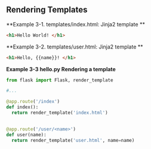 ## Rendering Templates


**Example 3-1. templates/index.html: Jinja2 template **
```html
<h1>Hello World! </h1>
```

**Example 3-2. templates/user.html: Jinja2 template **
```html
<h1>Hello, {{name}}! </h1>
```


**Example 3-3 hello.py Rendering a template**
```py
from flask import Flask, render_template

#...

@app.route('/index')
def index():
  return render_template('index.html')
  

@app.route('/user/<name>')
def user(name):
  return render_template('user.html', name=name)
```
